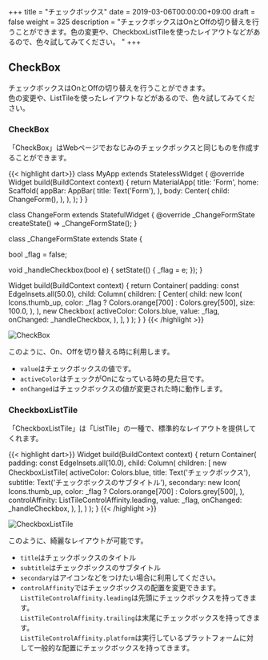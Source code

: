 +++
title = "チェックボックス"
date = 2019-03-06T00:00:00+09:00
draft = false
weight = 325
description = "チェックボックスはOnとOffの切り替えを行うことができます。色の変更や、CheckboxListTileを使ったレイアウトなどがあるので、色々試してみてください。  "
+++

## CheckBox

チェックボックスはOnとOffの切り替えを行うことができます。  
色の変更や、ListTileを使ったレイアウトなどがあるので、色々試してみてください。  

### CheckBox

「CheckBox」はWebページでおなじみのチェックボックスと同じものを作成することができます。

{{< highlight dart>}}
class MyApp extends StatelessWidget {
  @override
  Widget build(BuildContext context) {
    return MaterialApp(
      title: 'Form',
      home: Scaffold(
        appBar: AppBar(
          title: Text('Form'),
        ),
        body: Center(
          child: ChangeForm(),
        ),
      ),
    );
  }
}

class ChangeForm extends StatefulWidget {
  @override
  _ChangeFormState createState() => _ChangeFormState();
}

class _ChangeFormState extends State<ChangeForm> {

  bool _flag = false;

  void _handleCheckbox(bool e) {
    setState(() {
      _flag = e;
    });
  }

  Widget build(BuildContext context) {
    return Container(
      padding: const EdgeInsets.all(50.0),
      child: Column(
        children: <Widget>[
          Center(
            child: new Icon(
              Icons.thumb_up,
              color: _flag ? Colors.orange[700] : Colors.grey[500],
              size: 100.0,
            ),
          ),
          new Checkbox(
            activeColor: Colors.blue,
            value: _flag,
            onChanged: _handleCheckbox,
          ),
        ],
      )
    );
  }
}
{{< /highlight >}}

<img src="/images/basic/interactive/02/checkbox_01.gif" style="min-width:300px;max-width:600px;" alt="CheckBox"/>

このように、On、Offを切り替える時に利用します。

- ``value``はチェックボックスの値です。
- ``activeColor``はチェックがOnになっている時の見た目です。
- ``onChanged``はチェックボックスの値が変更された時に動作します。

### CheckboxListTile

「CheckboxListTile」は「ListTile」の一種で、標準的なレイアウトを提供してくれます。

{{< highlight dart>}}
  Widget build(BuildContext context) {
    return Container(
      padding: const EdgeInsets.all(10.0),
      child: Column(
        children: <Widget>[
          new CheckboxListTile(
            activeColor: Colors.blue,
            title: Text('チェックボックス'),
            subtitle: Text('チェックボックスのサブタイトル'),
            secondary: new Icon(
              Icons.thumb_up,
              color: _flag ? Colors.orange[700] : Colors.grey[500],
            ),
            controlAffinity: ListTileControlAffinity.leading,
            value: _flag,
            onChanged: _handleCheckbox,
          ),
        ],
      )
    );
  }
{{< /highlight >}}

<img src="/images/basic/interactive/02/checkbox_02.gif" style="min-width:300px;max-width:600px;" alt="CheckboxListTile"/>

このように、綺麗なレイアウトが可能です。

- ``title``はチェックボックスのタイトル
- ``subtitle``はチェックボックスのサブタイトル
- ``secondary``はアイコンなどをつけたい場合に利用してください。
- ``controlAffinity``ではチェックボックスの配置を変更できます。  
``ListTileControlAffinity.leading``は先頭にチェックボックスを持ってきます。    
``ListTileControlAffinity.trailing``は末尾にチェックボックスを持ってきます。  
``ListTileControlAffinity.platform``は実行しているプラットフォームに対して一般的な配置にチェックボックスを持ってきます。  




